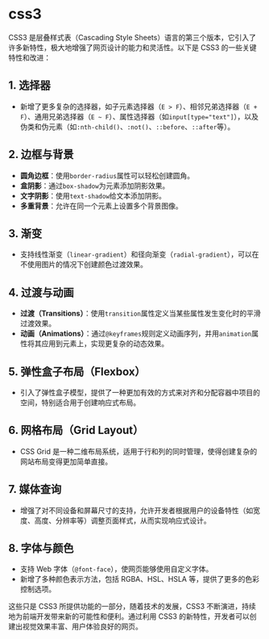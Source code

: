# css3

CSS3 是层叠样式表（Cascading Style Sheets）语言的第三个版本，它引入了许多新特性，极大地增强了网页设计的能力和灵活性。以下是 CSS3 的一些关键特性和改进：

## 1. **选择器**

- 新增了更多复杂的选择器，如子元素选择器（`E > F`）、相邻兄弟选择器（`E + F`）、通用兄弟选择器（`E ~ F`）、属性选择器（如`input[type="text"]`），以及伪类和伪元素（如`:nth-child()`、`:not()`、`::before`、`::after`等）。

## 2. **边框与背景**

- **圆角边框**：使用`border-radius`属性可以轻松创建圆角。
- **盒阴影**：通过`box-shadow`为元素添加阴影效果。
- **文字阴影**：使用`text-shadow`给文本添加阴影。
- **多重背景**：允许在同一个元素上设置多个背景图像。

## 3. **渐变**

- 支持线性渐变（`linear-gradient`）和径向渐变（`radial-gradient`），可以在不使用图片的情况下创建颜色过渡效果。

## 4. **过渡与动画**

- **过渡（Transitions）**：使用`transition`属性定义当某些属性发生变化时的平滑过渡效果。
- **动画（Animations）**：通过`@keyframes`规则定义动画序列，并用`animation`属性将其应用到元素上，实现更复杂的动态效果。

## 5. **弹性盒子布局（Flexbox）**

- 引入了弹性盒子模型，提供了一种更加有效的方式来对齐和分配容器中项目的空间，特别适合用于创建响应式布局。

## 6. **网格布局（Grid Layout）**

- CSS Grid 是一种二维布局系统，适用于行和列的同时管理，使得创建复杂的网站布局变得更加简单直接。

## 7. **媒体查询**

- 增强了对不同设备和屏幕尺寸的支持，允许开发者根据用户的设备特性（如宽度、高度、分辨率等）调整页面样式，从而实现响应式设计。

## 8. **字体与颜色**

- 支持 Web 字体（`@font-face`），使网页能够使用自定义字体。
- 新增了多种颜色表示方法，包括 RGBA、HSL、HSLA 等，提供了更多的色彩控制选项。

这些只是 CSS3 所提供功能的一部分，随着技术的发展，CSS3 不断演进，持续地为前端开发带来新的可能性和便利。通过利用 CSS3 的新特性，开发者可以创建出视觉效果丰富、用户体验良好的网页。
